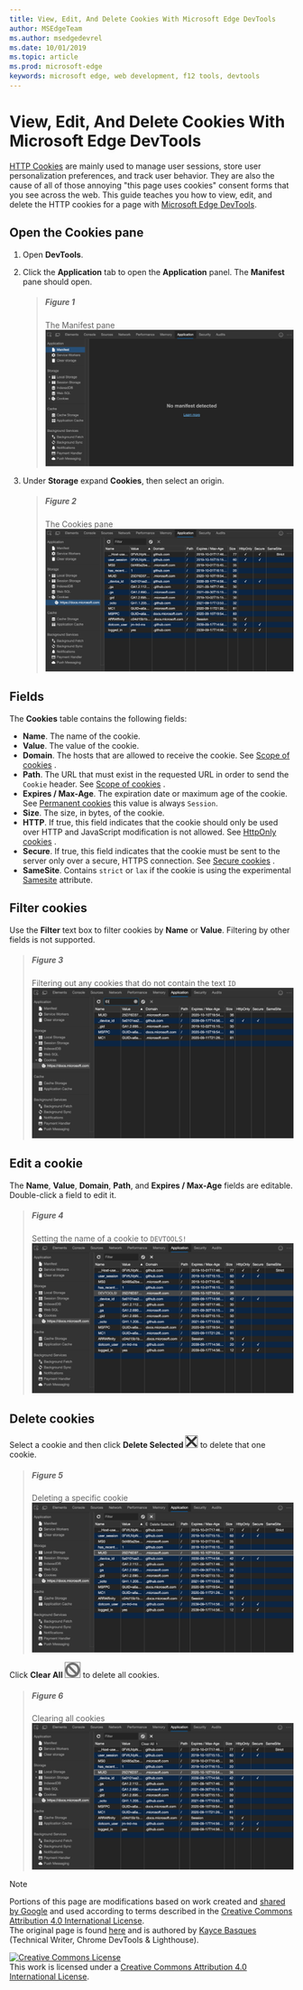 ```yaml
---
title: View, Edit, And Delete Cookies With Microsoft Edge DevTools
author: MSEdgeTeam
ms.author: msedgedevrel
ms.date: 10/01/2019
ms.topic: article
ms.prod: microsoft-edge
keywords: microsoft edge, web development, f12 tools, devtools
---
```

<!-- Copyright Kayce Basques 

   Licensed under the Apache License, Version 2.0 (the "License");
   you may not use this file except in compliance with the License.
   You may obtain a copy of the License at

       http://www.apache.org/licenses/LICENSE-2.0

   Unless required by applicable law or agreed to in writing, software
   distributed under the License is distributed on an "AS IS" BASIS,
   WITHOUT WARRANTIES OR CONDITIONS OF ANY KIND, either express or implied.
   See the License for the specific language governing permissions and
   limitations under the License.  -->





# View, Edit, And Delete Cookies With Microsoft Edge DevTools   

  

[HTTP Cookies][MDNHTTPCookies]  are mainly used to manage user sessions, store user personalization preferences, and track user behavior.  They are also the cause of all of those annoying "this page uses cookies" consent forms that you see across the web.  This guide teaches you how to view, edit, and delete the HTTP cookies for a page with [Microsoft Edge DevTools][MicrosoftEdgeDevTools].  

## Open the Cookies pane   

1.  Open **DevTools**.  
1.  Click the **Application** tab to open the **Application** panel.  The **Manifest** pane should open.  
    
    > ##### Figure 1  
    > The Manifest pane  
    > ![The Manifest pane][ImageManifest]  

1.  Under **Storage** expand **Cookies**, then select an origin.  
    
    > ##### Figure 2  
    > The Cookies pane  
    > ![The Cookies pane][ImageCookies]  

<!--todo: add open devtools section when available -->  

## Fields   

The **Cookies** table contains the following fields:  

*   **Name**.  The name of the cookie.  
*   **Value**.  The value of the cookie.  
*   **Domain**.  The hosts that are allowed to receive the cookie.  See [Scope of cookies][MDNHTTPCookiesScope] .  
*   **Path**.  The URL that must exist in the requested URL in order to send the `Cookie` header.  See [Scope of cookies][MDNHTTPCookiesScope] .  
*   **Expires / Max-Age**.  The expiration date or maximum age of the cookie.  See [Permanent cookies][MDNHTTPCookiesPermanent]  this value is always `Session`.  
*   **Size**.  The size, in bytes, of the cookie.  
*   **HTTP**.  If true, this field indicates that the cookie should only be used over HTTP and JavaScript modification is not allowed.  See [HttpOnly cookies][MDNHTTPCookiesSecure] .  
*   **Secure**.  If true, this field indicates that the cookie must be sent to the server only over a secure, HTTPS connection.  See [Secure cookies][MDNHTTPCookiesSecure] .  
*   **SameSite**.  Contains `strict` or `lax` if the cookie is using the experimental [Samesite][MDNHTTPCookiesSamesite]  attribute.  

## Filter cookies   

Use the **Filter** text box to filter cookies by **Name** or **Value**.  Filtering by other fields is not supported.  

> ##### Figure 3  
> Filtering out any cookies that do not contain the text `ID`  
> ![Filtering out any cookies that do not contain the text ID][ImageCookiesFilter]  

## Edit a cookie   

The **Name**, **Value**, **Domain**, **Path**, and **Expires / Max-Age** fields are editable.  
Double-click a field to edit it.  

> ##### Figure 4  
> Setting the name of a cookie to `DEVTOOLS!`  
> ![Setting the name of a cookie to DEVTOOLS!][ImageEditCookie]  

## Delete cookies   

Select a cookie and then click **Delete Selected** ![Delete Selected][ImageDeleteIcon]  to delete that one cookie.  

> ##### Figure 5  
> Deleting a specific cookie  
> ![Deleting a specific cookie][ImageDeleteCookie]  

Click **Clear All** ![Clear All][ImageClearIcon]  to delete all cookies.  

> ##### Figure 6  
> Clearing all cookies  
> ![Clearing all cookies][ImageClearAllCookies]  

   

  

<!-- image links -->  

[ImageClearIcon]: images/clear-icon.msft.png  
[ImageDeleteIcon]: images/delete-icon.msft.png  

[ImageClearAllCookies]: images/application-storage-cookies-clear-all.msft.png "Figure 6: Clearing all cookies"  
[ImageCookies]: images/application-storage-cookies-selected.msft.png "Figure 2: The Cookies pane"  
[ImageCookiesFilter]: images/application-storage-cookies-filter-id.msft.png "Figure 3: Filtering out any cookies that do not contain the text ID"  
[ImageDeleteCookie]: images/application-storage-cookies-delete-selected.msft.png "Figure 5: Deleting a specific cookie"  
[ImageEditCookie]: images/application-storage-cookies-rename.msft.png "Figure 4: Setting the name of a cookie to DEVTOOLS!"  
[ImageManifest]: images/application-manifest-empty.msft.png "Figure 1: The Manifest pane"  

<!-- links -->  

[MicrosoftEdgeDevTools]: http://docs.microsoft.com/microsoft-edge/devtools-guide-chromium "Microsoft Edge \(Chromium\) Developer Tools"  

<!--[DevToolsOpen]: ../open.md ""  -->

[MDNHTTPCookies]: https://developer.mozilla.org/docs/Web/HTTP/Cookies "HTTP cookies | MDN"  
[MDNHTTPCookiesPermanent]: https://developer.mozilla.org/docs/Web/HTTP/Cookies#Permanent_cookies "HTTP cookies - Permanent cookies | MDN"  
[MDNHTTPCookiesSamesite]: https://developer.mozilla.org/docs/Web/HTTP/Cookies#SameSite_cookies "HTTP cookies - SameSite cookies | MDN"  
[MDNHTTPCookiesScope]: https://developer.mozilla.org/docs/Web/HTTP/Cookies#Scope_of_cookies "HTTP cookies - Scope of cookies | MDN"  
[MDNHTTPCookiesSecure]: https://developer.mozilla.org/docs/Web/HTTP/Cookies#Secure_and_HttpOnly_cookies "HTTP cookies - Secure and HttpOnly cookies | MDN"  
[MDNHTTPCookiesSession]: https://developer.mozilla.org/docs/Web/HTTP/Cookies#Session_cookies "HTTP cookies - Session cookies | MDN"  

> [!NOTE]
> Portions of this page are modifications based on work created and [shared by Google][GoogleSitePolicies] and used according to terms described in the [Creative Commons Attribution 4.0 International License][CCA4IL].  
> The original page is found [here](https://developers.google.com/web/tools/chrome-devtools/storage/cookies) and is authored by [Kayce Basques][KayceBasques] \(Technical Writer, Chrome DevTools & Lighthouse\).  

[![Creative Commons License][CCby4Image]][CCA4IL]  
This work is licensed under a [Creative Commons Attribution 4.0 International License][CCA4IL].  

[CCA4IL]: http://creativecommons.org/licenses/by/4.0  
[CCby4Image]: https://i.creativecommons.org/l/by/4.0/88x31.png  
[GoogleSitePolicies]: https://developers.google.com/terms/site-policies  
[KayceBasques]: https://developers.google.com/web/resources/contributors/kaycebasques  
